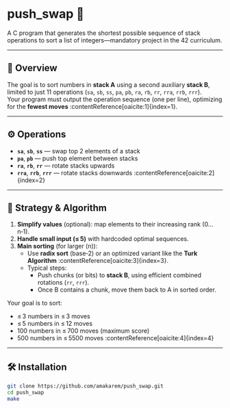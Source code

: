 # push_swap 🧩

A C program that generates the shortest possible sequence of stack operations to sort a list of integers—mandatory project in the 42 curriculum.

---

## 📌 Overview

The goal is to sort numbers in **stack A** using a second auxiliary **stack B**, limited to just 11 operations (`sa`, `sb`, `ss`, `pa`, `pb`, `ra`, `rb`, `rr`, `rra`, `rrb`, `rrr`).  
Your program must output the operation sequence (one per line), optimizing for the **fewest moves** :contentReference[oaicite:1]{index=1}.

---

## ⚙️ Operations

- **`sa`**, **`sb`**, **`ss`** — swap top 2 elements of a stack  
- **`pa`**, **`pb`** — push top element between stacks  
- **`ra`**, **`rb`**, **`rr`** — rotate stacks upwards  
- **`rra`**, **`rrb`**, **`rrr`** — rotate stacks downwards :contentReference[oaicite:2]{index=2}

---

## 🚀 Strategy & Algorithm

1. **Simplify values** (optional): map elements to their increasing rank (0…n‑1).  
2. **Handle small input (≤ 5)** with hardcoded optimal sequences.  
3. **Main sorting** (for larger \(n\)):
   - Use **radix sort** (base‑2) or an optimized variant like the **Turk Algorithm** :contentReference[oaicite:3]{index=3}.
   - Typical steps:
     - Push chunks (or bits) to **stack B**, using efficient combined rotations (`rr`, `rrr`).
     - Once B contains a chunk, move them back to A in sorted order.

Your goal is to sort:
- ≤ 3 numbers in ≤ 3 moves
- ≤ 5 numbers in ≤ 12 moves
- 100 numbers in ≤ 700 moves (maximum score)
- 500 numbers in ≤ 5500 moves :contentReference[oaicite:4]{index=4}

---

## 🛠️ Installation

```bash
git clone https://github.com/amakarem/push_swap.git
cd push_swap
make


